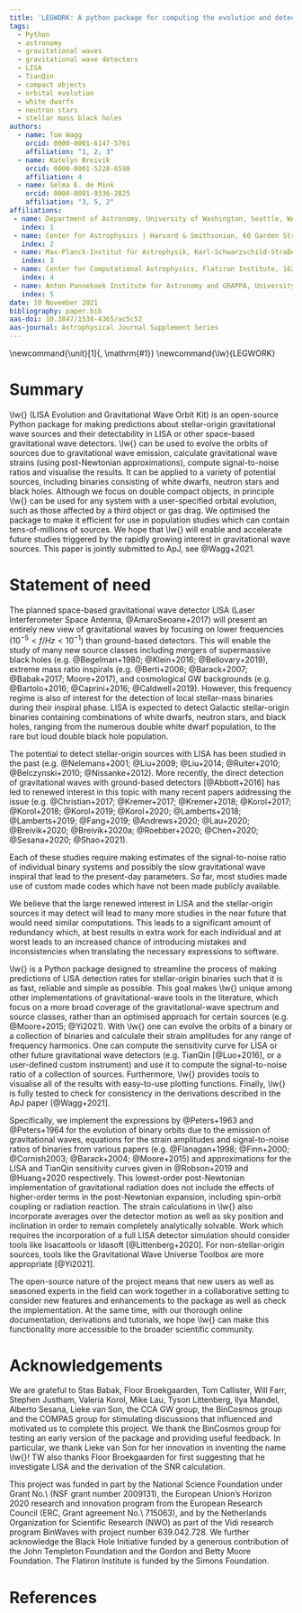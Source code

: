 ```yaml
---
title: 'LEGWORK: A python package for computing the evolution and detectability of stellar-origin gravitational-wave sources with space-based detectors'
tags:
  - Python
  - astronomy
  - gravitational waves
  - gravitational wave detectors
  - LISA
  - TianQin
  - compact objects
  - orbital evolution
  - white dwarfs
  - neutron stars
  - stellar mass black holes
authors:
  - name: Tom Wagg
    orcid: 0000-0001-6147-5761
    affiliation: "1, 2, 3"
  - name: Katelyn Breivik
    orcid: 0000-0001-5228-6598
    affiliation: 4
  - name: Selma E. de Mink
    orcid: 0000-0001-9336-2825
    affiliation: "3, 5, 2"
affiliations:
 - name: Department of Astronomy, University of Washington, Seattle, WA, 98195
   index: 1
 - name: Center for Astrophysics | Harvard & Smithsonian, 60 Garden Street, Cambridge, MA 02138, USA
   index: 2
 - name: Max-Planck-Institut für Astrophysik, Karl-Schwarzschild-Straße 1, 85741 Garching, Germany
   index: 3
 - name: Center for Computational Astrophysics, Flatiron Institute, 162 Fifth Ave, New York, NY, 10010, USA
   index: 4
 - name: Anton Pannekoek Institute for Astronomy and GRAPPA, University of Amsterdam, NL-1090 GE Amsterdam, The Netherlands
   index: 5
date: 10 November 2021
bibliography: paper.bib
aas-doi: 10.3847/1538-4365/ac5c52
aas-journal: Astrophysical Journal Supplement Series
---
```


\newcommand{\unit}[1]{\, \mathrm{#1}}
\newcommand{\lw}{LEGWORK}

# Summary

\lw{} (LISA Evolution and Gravitational Wave Orbit Kit) is an open-source Python package for making predictions about stellar-origin gravitational wave sources and their detectability in LISA or other space-based gravitational wave detectors. \lw{} can be used to evolve the orbits of sources due to gravitational wave emission, calculate gravitational wave strains (using post-Newtonian approximations), compute signal-to-noise ratios and visualise the results. It can be applied to a variety of potential sources, including binaries consisting of white dwarfs, neutron stars and black holes. Although we focus on double compact objects, in principle \lw{} can be used for any system with a user-specified orbital evolution, such as those affected by a third object or gas drag. We optimised the package to make it efficient for use in population studies which can contain tens-of-millions of sources. We hope that \lw{} will enable and accelerate future studies triggered by the rapidly growing interest in gravitational wave sources. This paper is jointly submitted to ApJ, see @Wagg+2021. 

# Statement of need

The planned space-based gravitational wave detector LISA (Laser Interferometer Space Antenna, @AmaroSeoane+2017) will present an entirely new view of gravitational waves by focusing on lower frequencies ($10^{-5} < f / \unit{Hz} < 10^{-1}$) than ground-based detectors. This will enable the study of many new source classes including mergers of supermassive black holes (e.g. @Begelman+1980; @Klein+2016; @Bellovary+2019), extreme mass ratio inspirals (e.g. @Berti+2006; @Barack+2007; @Babak+2017; Moore+2017), and cosmological GW backgrounds (e.g. @Bartolo+2016; @Caprini+2016; @Caldwell+2019). However, this frequency regime is also of interest for the detection of local stellar-mass binaries during their inspiral phase. LISA is expected to detect Galactic stellar-origin binaries containing combinations of white dwarfs, neutron stars, and black holes, ranging from the numerous double white dwarf population, to the rare but loud double black hole population.

The potential to detect stellar-origin sources with LISA has been studied in the past (e.g. @Nelemans+2001; @Liu+2009; @Liu+2014; @Ruiter+2010; @Belczynski+2010; @Nissanke+2012). More recently, the direct detection of gravitational waves with ground-based detectors [@Abbott+2016] has led to renewed interest in this topic with many recent papers addressing the issue (e.g. @Christian+2017; @Kremer+2017; @Kremer+2018; @Korol+2017; @Korol+2018; @Korol+2019; @Korol+2020; @Lamberts+2018; @Lamberts+2019; @Fang+2019; @Andrews+2020; @Lau+2020; @Breivik+2020; @Breivik+2020a; @Roebber+2020; @Chen+2020; @Sesana+2020; @Shao+2021).

Each of these studies require making estimates of the signal-to-noise ratio of individual binary systems and possibly the slow gravitational wave inspiral that lead to the present-day parameters. So far, most studies made use of custom made codes which have not been made publicly available. 

We believe that the large renewed interest in LISA and the stellar-origin sources it may detect will lead to many more studies in the near future that would need similar computations. This leads to a significant amount of redundancy which, at best results in extra work for each individual and at worst leads to an increased chance of introducing mistakes and inconsistencies when translating the necessary expressions to software.

\lw{} is a Python package designed to streamline the process of making predictions of LISA detection rates for stellar-origin binaries such that it is as fast, reliable and simple as possible. This goal makes \lw{} unique among other implementations of gravitational-wave tools in the literature, which focus on a more broad coverage of the gravitational-wave spectrum and source classes, rather than an optimised approach for certain sources (e.g. @Moore+2015; @Yi2021). With \lw{} one can evolve the orbits of a binary or a collection of binaries and calculate their strain amplitudes for any range of frequency harmonics. One can compute the sensitivity curve for LISA or other future gravitational wave detectors (e.g. TianQin [@Luo+2016], or a user-defined custom instrument) and use it to compute the signal-to-noise ratio of a collection of sources. Furthermore, \lw{} provides tools to visualise all of the results with easy-to-use plotting functions. Finally, \lw{} is fully tested to check for consistency in the derivations described in the ApJ paper [@Wagg+2021].

Specifically, we implement the expressions by @Peters+1963 and @Peters+1964 for the evolution of binary orbits due to the emission of gravitational waves, equations for the strain amplitudes and signal-to-noise ratios of binaries from various papers (e.g. @Flanagan+1998; @Finn+2000; @Cornish2003; @Barack+2004; @Moore+2015) and approximations for the LISA and TianQin sensitivity curves given in @Robson+2019 and @Huang+2020 respectively. This lowest-order post-Newtonian implementation of gravitational radiation does not include the effects of higher-order terms in the post-Newtonian expansion, including spin-orbit coupling or radiation reaction. The strain calculations in \lw{} also incorporate averages over the detector motion as well as sky position and inclination in order to remain completely analytically solvable. Work which requires the incorporation of a full LISA detector simulation should consider tools like lisacattools or ldasoft [@Littenberg+2020]. For non-stellar-origin sources, tools like the Gravitational Wave Universe Toolbox are more appropriate [@Yi2021]. 

The open-source nature of the project means that new users as well as seasoned experts in the field can work together in a collaborative setting to consider new features and enhancements to the package as well as check the implementation. At the same time, with our thorough online documentation, derivations and tutorials, we hope \lw{} can make this functionality more accessible to the broader scientific community.

# Acknowledgements
We are grateful to Stas Babak, Floor Broekgaarden, Tom Callister, Will Farr, Stephen Justham, Valeria Korol, Mike Lau, Tyson Littenberg, Ilya Mandel, Alberto Sesana, Lieke van Son, the CCA GW group, the BinCosmos group and the COMPAS group for stimulating discussions that influenced and motivated us to complete this project. We thank the BinCosmos group for testing an early version of the package and providing useful feedback. In particular, we thank Lieke van Son for her innovation in inventing the name \lw{}! TW also thanks Floor Broekgaarden for first suggesting that he investigate LISA and the derivation of the SNR calculation.
    
This project was funded in part by the National Science Foundation under Grant No.\ (NSF grant number 2009131), the European Union’s Horizon 2020 research and innovation program from the European Research Council (ERC, Grant agreement No.\ 715063), and by the Netherlands Organization for Scientific Research (NWO) as part of the Vidi research program BinWaves with project number 639.042.728. We further acknowledge the Black Hole Initiative funded by a generous contribution of the John Templeton Foundation and the Gordon and Betty Moore Foundation. The Flatiron Institute is funded by the Simons Foundation.

# References
